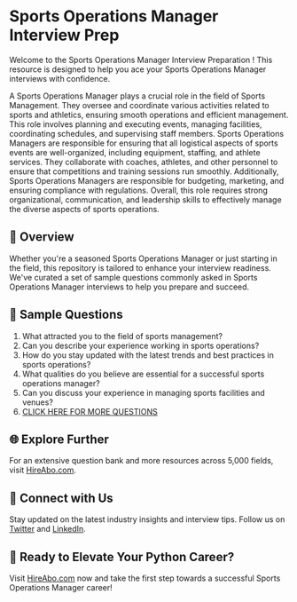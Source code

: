 # Sports Operations Manager Interview Prep

Welcome to the Sports Operations Manager Interview Preparation ! This resource is designed to help you ace your Sports Operations Manager interviews with confidence.

A Sports Operations Manager plays a crucial role in the field of Sports Management. They oversee and coordinate various activities related to sports and athletics, ensuring smooth operations and efficient management. This role involves planning and executing events, managing facilities, coordinating schedules, and supervising staff members. Sports Operations Managers are responsible for ensuring that all logistical aspects of sports events are well-organized, including equipment, staffing, and athlete services. They collaborate with coaches, athletes, and other personnel to ensure that competitions and training sessions run smoothly. Additionally, Sports Operations Managers are responsible for budgeting, marketing, and ensuring compliance with regulations. Overall, this role requires strong organizational, communication, and leadership skills to effectively manage the diverse aspects of sports operations.

## 🚀 Overview

Whether you're a seasoned Sports Operations Manager or just starting in the field, this repository is tailored to enhance your interview readiness. We've curated a set of sample questions commonly asked in Sports Operations Manager interviews to help you prepare and succeed.

## 📝 Sample Questions

1. What attracted you to the field of sports management?
2. Can you describe your experience working in sports operations?
3. How do you stay updated with the latest trends and best practices in sports operations?
4. What qualities do you believe are essential for a successful sports operations manager?
5. Can you discuss your experience in managing sports facilities and venues?
6. [CLICK HERE FOR MORE QUESTIONS](https://hireabo.com/job/15_2_15/Sports%20Operations%20Manager)

## 🌐 Explore Further

For an extensive question bank and more resources across 5,000 fields, visit [HireAbo.com](https://www.hireabo.com).

## 📱 Connect with Us

Stay updated on the latest industry insights and interview tips. Follow us on [Twitter](https://twitter.com/hireabo) and [LinkedIn](https://www.linkedin.com/in/hire-abo-3609972a8/).

## 🚀 Ready to Elevate Your Python Career?

Visit [HireAbo.com](https://www.hireabo.com) now and take the first step towards a successful Sports Operations Manager career!